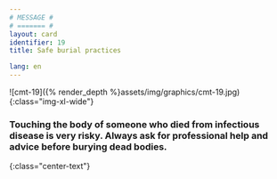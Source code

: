 ```yaml
---
# MESSAGE #
# ======= #
layout: card
identifier: 19
title: Safe burial practices

lang: en
---
```


![cmt-19]({% render_depth %}assets/img/graphics/cmt-19.jpg){:class="img-xl-wide"}

### Touching the body of someone who died from infectious disease is very risky. Always ask for professional help and advice before burying dead bodies.
{:class="center-text"}